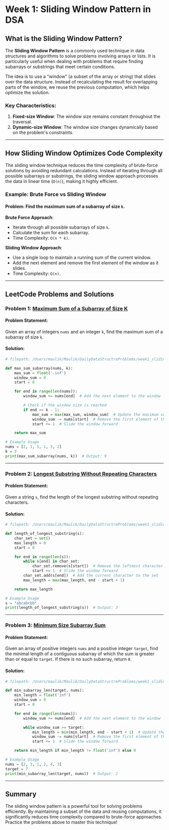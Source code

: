 # Week 1: Sliding Window Pattern in DSA

## What is the Sliding Window Pattern?

The **Sliding Window Pattern** is a commonly used technique in data structures and algorithms to solve problems involving arrays or lists. It is particularly useful when dealing with problems that require finding subarrays or substrings that meet certain conditions.

The idea is to use a "window" (a subset of the array or string) that slides over the data structure. Instead of recalculating the result for overlapping parts of the window, we reuse the previous computation, which helps optimize the solution.

### Key Characteristics:
1. **Fixed-size Window**: The window size remains constant throughout the traversal.
2. **Dynamic-size Window**: The window size changes dynamically based on the problem's constraints.

---

## How Sliding Window Optimizes Code Complexity

The sliding window technique reduces the time complexity of brute-force solutions by avoiding redundant calculations. Instead of iterating through all possible subarrays or substrings, the sliding window approach processes the data in linear time (`O(n)`), making it highly efficient.

### Example: Brute Force vs Sliding Window

#### Problem: Find the maximum sum of a subarray of size `k`.

**Brute Force Approach**:
- Iterate through all possible subarrays of size `k`.
- Calculate the sum for each subarray.
- Time Complexity: `O(n * k)`.

**Sliding Window Approach**:
- Use a single loop to maintain a running sum of the current window.
- Add the next element and remove the first element of the window as it slides.
- Time Complexity: `O(n)`.

---

## LeetCode Problems and Solutions

### Problem 1: [Maximum Sum of a Subarray of Size K](https://leetcode.com/problems/maximum-average-subarray-i/)

#### Problem Statement:
Given an array of integers `nums` and an integer `k`, find the maximum sum of a subarray of size `k`.

#### Solution:
```python
# filepath: /Users/maulik/Maulik/DailyDataStructreProblems/week1_sliding_window.py

def max_sum_subarray(nums, k):
    max_sum = float('-inf')
    window_sum = 0
    start = 0

    for end in range(len(nums)):
        window_sum += nums[end]  # Add the next element to the window

        # Check if the window size is reached
        if end >= k - 1:
            max_sum = max(max_sum, window_sum)  # Update the maximum sum
            window_sum -= nums[start]  # Remove the first element of the window
            start += 1  # Slide the window forward

    return max_sum

# Example Usage
nums = [2, 1, 5, 1, 3, 2]
k = 3
print(max_sum_subarray(nums, k))  # Output: 9
```

---

### Problem 2: [Longest Substring Without Repeating Characters](https://leetcode.com/problems/longest-substring-without-repeating-characters/)

#### Problem Statement:
Given a string `s`, find the length of the longest substring without repeating characters.

#### Solution:
```python
# filepath: /Users/maulik/Maulik/DailyDataStructreProblems/week1_sliding_window.py

def length_of_longest_substring(s):
    char_set = set()
    max_length = 0
    start = 0

    for end in range(len(s)):
        while s[end] in char_set:
            char_set.remove(s[start])  # Remove the leftmost character
            start += 1  # Slide the window forward
        char_set.add(s[end])  # Add the current character to the set
        max_length = max(max_length, end - start + 1)

    return max_length

# Example Usage
s = "abcabcbb"
print(length_of_longest_substring(s))  # Output: 3
```

---

### Problem 3: [Minimum Size Subarray Sum](https://leetcode.com/problems/minimum-size-subarray-sum/)

#### Problem Statement:
Given an array of positive integers `nums` and a positive integer `target`, find the minimal length of a contiguous subarray of which the sum is greater than or equal to `target`. If there is no such subarray, return `0`.

#### Solution:
```python
# filepath: /Users/maulik/Maulik/DailyDataStructreProblems/week1_sliding_window.py

def min_subarray_len(target, nums):
    min_length = float('inf')
    window_sum = 0
    start = 0

    for end in range(len(nums)):
        window_sum += nums[end]  # Add the next element to the window

        while window_sum >= target:
            min_length = min(min_length, end - start + 1)  # Update the minimum length
            window_sum -= nums[start]  # Remove the first element of the window
            start += 1  # Slide the window forward

    return min_length if min_length != float('inf') else 0

# Example Usage
nums = [2, 3, 1, 2, 4, 3]
target = 7
print(min_subarray_len(target, nums))  # Output: 2
```

---

## Summary

The sliding window pattern is a powerful tool for solving problems efficiently. By maintaining a subset of the data and reusing computations, it significantly reduces time complexity compared to brute-force approaches. Practice the problems above to master this technique!